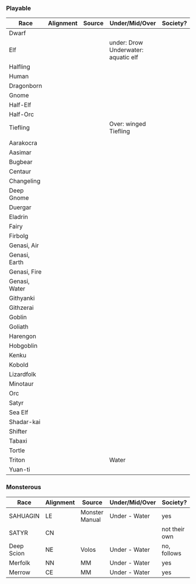 ### Playable

| Race          | Alignment | Source | Under/Mid/Over                         | Society? |
| ------------- | --------- | ------ | -------------------------------------- | -------- |
| Dwarf         |           |        |                                        |          |
| Elf           |           |        | under: Drow<br>Underwater: aquatic elf |          |
| Halfling      |           |        |                                        |          |
| Human         |           |        |                                        |          |
| Dragonborn    |           |        |                                        |          |
| Gnome         |           |        |                                        |          |
| Half-Elf      |           |        |                                        |          |
| Half-Orc      |           |        |                                        |          |
| Tiefling      |           |        | Over: winged Tiefling                  |          |
|               |           |        |                                        |          |
| Aarakocra     |           |        |                                        |          |
| Aasimar       |           |        |                                        |          |
| Bugbear       |           |        |                                        |          |
| Centaur       |           |        |                                        |          |
| Changeling    |           |        |                                        |          |
| Deep Gnome    |           |        |                                        |          |
| Duergar       |           |        |                                        |          |
| Eladrin       |           |        |                                        |          |
| Fairy         |           |        |                                        |          |
| Firbolg       |           |        |                                        |          |
| Genasi, Air   |           |        |                                        |          |
| Genasi, Earth |           |        |                                        |          |
| Genasi, Fire  |           |        |                                        |          |
| Genasi, Water |           |        |                                        |          |
| Githyanki     |           |        |                                        |          |
| Githzerai     |           |        |                                        |          |
| Goblin        |           |        |                                        |          |
| Goliath       |           |        |                                        |          |
| Harengon      |           |        |                                        |          |
| Hobgoblin     |           |        |                                        |          |
| Kenku         |           |        |                                        |          |
| Kobold        |           |        |                                        |          |
| Lizardfolk    |           |        |                                        |          |
| Minotaur      |           |        |                                        |          |
| Orc           |           |        |                                        |          |
| Satyr         |           |        |                                        |          |
| Sea Elf       |           |        |                                        |          |
| Shadar-kai    |           |        |                                        |          |
| Shifter       |           |        |                                        |          |
| Tabaxi        |           |        |                                        |          |
| Tortle        |           |        |                                        |          |
| Triton        |           |        | Water                                  |          |
| Yuan-ti       |           |        |                                        |          |


### Monsterous
| Race       | Alignment | Source         | Under/Mid/Over | Society?      |
| ---------- | --------- | -------------- | -------------- | ------------- |
| SAHUAGIN   | LE        | Monster Manual | Under - Water  | yes           |
| SATYR      | CN        |                |                | not their own |
| Deep Scion | NE        | Volos          | Under - Water  | no, follows   |
| Merfolk    | NN        | MM             | Under - Water  | yes           |
| Merrow     | CE        | MM             | Under - Water  | yes           |
